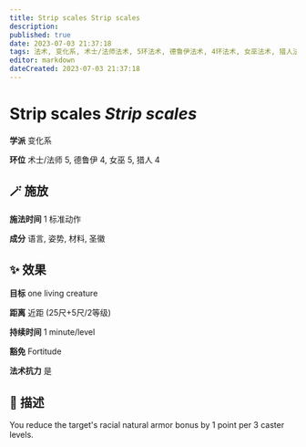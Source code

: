```yaml
---
title: Strip scales Strip scales
description: 
published: true
date: 2023-07-03 21:37:18
tags: 法术, 变化系, 术士/法师法术, 5环法术, 德鲁伊法术, 4环法术, 女巫法术, 猎人法术
editor: markdown
dateCreated: 2023-07-03 21:37:18
---
```


# **Strip scales** *Strip scales*

**学派** 变化系 

**环位** 术士/法师 5, 德鲁伊 4, 女巫 5, 猎人 4

## 🪄 施放

**施法时间** 1 标准动作

**成分** 语言, 姿势, 材料, 圣徽

## ✨ 效果 

**目标** one living creature 

**距离** 近距 (25尺+5尺/2等级)  

**持续时间** 1 minute/level 

**豁免** Fortitude

**法术抗力** 是

## 📖 描述

You reduce the target's racial natural armor bonus by 1 point per 3 caster levels.
    